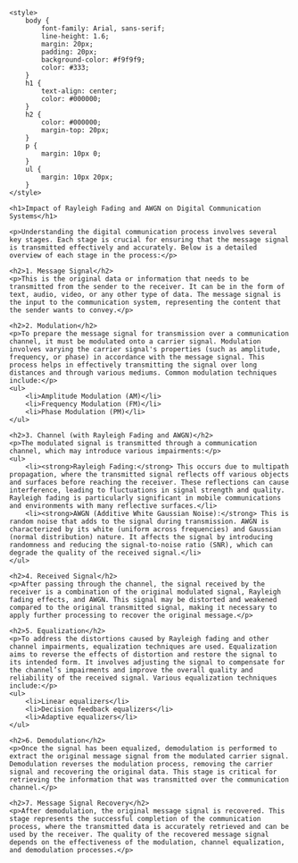     <style>
        body {
            font-family: Arial, sans-serif;
            line-height: 1.6;
            margin: 20px;
            padding: 20px;
            background-color: #f9f9f9;
            color: #333;
        }
        h1 {
            text-align: center;
            color: #000000;
        }
        h2 {
            color: #000000;
            margin-top: 20px;
        }
        p {
            margin: 10px 0;
        }
        ul {
            margin: 10px 20px;
        }
    </style>

    <h1>Impact of Rayleigh Fading and AWGN on Digital Communication Systems</h1>

    <p>Understanding the digital communication process involves several key stages. Each stage is crucial for ensuring that the message signal is transmitted effectively and accurately. Below is a detailed overview of each stage in the process:</p>

    <h2>1. Message Signal</h2>
    <p>This is the original data or information that needs to be transmitted from the sender to the receiver. It can be in the form of text, audio, video, or any other type of data. The message signal is the input to the communication system, representing the content that the sender wants to convey.</p>

    <h2>2. Modulation</h2>
    <p>To prepare the message signal for transmission over a communication channel, it must be modulated onto a carrier signal. Modulation involves varying the carrier signal's properties (such as amplitude, frequency, or phase) in accordance with the message signal. This process helps in effectively transmitting the signal over long distances and through various mediums. Common modulation techniques include:</p>
    <ul>
        <li>Amplitude Modulation (AM)</li>
        <li>Frequency Modulation (FM)</li>
        <li>Phase Modulation (PM)</li>
    </ul>

    <h2>3. Channel (with Rayleigh Fading and AWGN)</h2>
    <p>The modulated signal is transmitted through a communication channel, which may introduce various impairments:</p>
    <ul>
        <li><strong>Rayleigh Fading:</strong> This occurs due to multipath propagation, where the transmitted signal reflects off various objects and surfaces before reaching the receiver. These reflections can cause interference, leading to fluctuations in signal strength and quality. Rayleigh fading is particularly significant in mobile communications and environments with many reflective surfaces.</li>
        <li><strong>AWGN (Additive White Gaussian Noise):</strong> This is random noise that adds to the signal during transmission. AWGN is characterized by its white (uniform across frequencies) and Gaussian (normal distribution) nature. It affects the signal by introducing randomness and reducing the signal-to-noise ratio (SNR), which can degrade the quality of the received signal.</li>
    </ul>

    <h2>4. Received Signal</h2>
    <p>After passing through the channel, the signal received by the receiver is a combination of the original modulated signal, Rayleigh fading effects, and AWGN. This signal may be distorted and weakened compared to the original transmitted signal, making it necessary to apply further processing to recover the original message.</p>

    <h2>5. Equalization</h2>
    <p>To address the distortions caused by Rayleigh fading and other channel impairments, equalization techniques are used. Equalization aims to reverse the effects of distortion and restore the signal to its intended form. It involves adjusting the signal to compensate for the channel’s impairments and improve the overall quality and reliability of the received signal. Various equalization techniques include:</p>
    <ul>
        <li>Linear equalizers</li>
        <li>Decision feedback equalizers</li>
        <li>Adaptive equalizers</li>
    </ul>

    <h2>6. Demodulation</h2>
    <p>Once the signal has been equalized, demodulation is performed to extract the original message signal from the modulated carrier signal. Demodulation reverses the modulation process, removing the carrier signal and recovering the original data. This stage is critical for retrieving the information that was transmitted over the communication channel.</p>

    <h2>7. Message Signal Recovery</h2>
    <p>After demodulation, the original message signal is recovered. This stage represents the successful completion of the communication process, where the transmitted data is accurately retrieved and can be used by the receiver. The quality of the recovered message signal depends on the effectiveness of the modulation, channel equalization, and demodulation processes.</p>